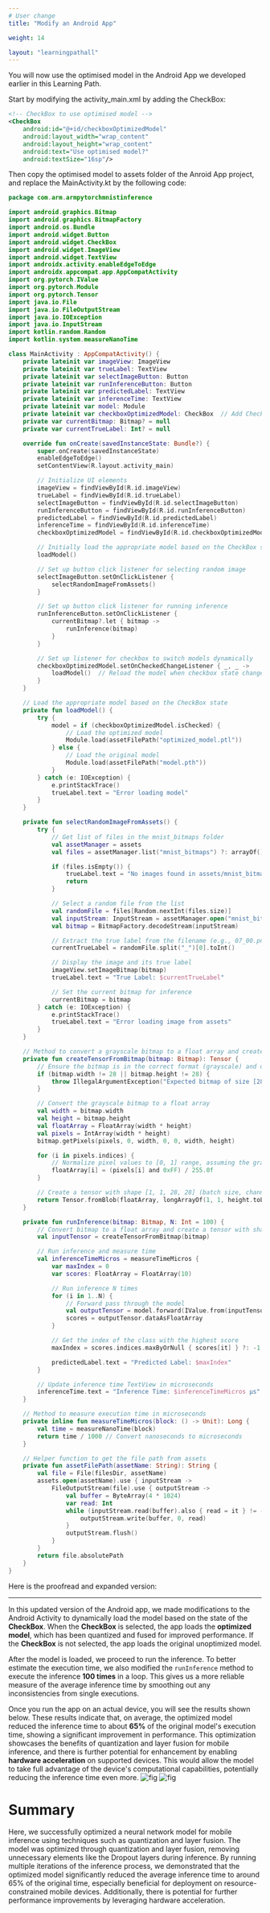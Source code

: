 ```yaml
---
# User change
title: "Modify an Android App"

weight: 14

layout: "learningpathall"
---
```


You will now use the optimised model in the Android App we developed earlier in this Learning Path.

Start by modifying the activity_main.xml by adding the CheckBox:

```XML
<!-- CheckBox to use optimised model -->
<CheckBox
    android:id="@+id/checkboxOptimizedModel"
    android:layout_width="wrap_content"
    android:layout_height="wrap_content"
    android:text="Use optimised model?"
    android:textSize="16sp"/>
```

Then copy the optimised model to assets folder of the Anroid App project, and replace the MainActivity.kt by the following code:

```Kotlin
package com.arm.armpytorchmnistinference

import android.graphics.Bitmap
import android.graphics.BitmapFactory
import android.os.Bundle
import android.widget.Button
import android.widget.CheckBox
import android.widget.ImageView
import android.widget.TextView
import androidx.activity.enableEdgeToEdge
import androidx.appcompat.app.AppCompatActivity
import org.pytorch.IValue
import org.pytorch.Module
import org.pytorch.Tensor
import java.io.File
import java.io.FileOutputStream
import java.io.IOException
import java.io.InputStream
import kotlin.random.Random
import kotlin.system.measureNanoTime

class MainActivity : AppCompatActivity() {
    private lateinit var imageView: ImageView
    private lateinit var trueLabel: TextView
    private lateinit var selectImageButton: Button
    private lateinit var runInferenceButton: Button
    private lateinit var predictedLabel: TextView
    private lateinit var inferenceTime: TextView
    private lateinit var model: Module
    private lateinit var checkboxOptimizedModel: CheckBox  // Add CheckBox for switching models
    private var currentBitmap: Bitmap? = null
    private var currentTrueLabel: Int? = null

    override fun onCreate(savedInstanceState: Bundle?) {
        super.onCreate(savedInstanceState)
        enableEdgeToEdge()
        setContentView(R.layout.activity_main)

        // Initialize UI elements
        imageView = findViewById(R.id.imageView)
        trueLabel = findViewById(R.id.trueLabel)
        selectImageButton = findViewById(R.id.selectImageButton)
        runInferenceButton = findViewById(R.id.runInferenceButton)
        predictedLabel = findViewById(R.id.predictedLabel)
        inferenceTime = findViewById(R.id.inferenceTime)
        checkboxOptimizedModel = findViewById(R.id.checkboxOptimizedModel)

        // Initially load the appropriate model based on the CheckBox state
        loadModel()

        // Set up button click listener for selecting random image
        selectImageButton.setOnClickListener {
            selectRandomImageFromAssets()
        }

        // Set up button click listener for running inference
        runInferenceButton.setOnClickListener {
            currentBitmap?.let { bitmap ->
                runInference(bitmap)
            }
        }

        // Set up listener for checkbox to switch models dynamically
        checkboxOptimizedModel.setOnCheckedChangeListener { _, _ ->
            loadModel()  // Reload the model when checkbox state changes
        }
    }

    // Load the appropriate model based on the CheckBox state
    private fun loadModel() {
        try {
            model = if (checkboxOptimizedModel.isChecked) {
                // Load the optimized model
                Module.load(assetFilePath("optimized_model.ptl"))
            } else {
                // Load the original model
                Module.load(assetFilePath("model.pth"))
            }
        } catch (e: IOException) {
            e.printStackTrace()
            trueLabel.text = "Error loading model"
        }
    }

    private fun selectRandomImageFromAssets() {
        try {
            // Get list of files in the mnist_bitmaps folder
            val assetManager = assets
            val files = assetManager.list("mnist_bitmaps") ?: arrayOf()

            if (files.isEmpty()) {
                trueLabel.text = "No images found in assets/mnist_bitmaps"
                return
            }

            // Select a random file from the list
            val randomFile = files[Random.nextInt(files.size)]
            val inputStream: InputStream = assetManager.open("mnist_bitmaps/$randomFile")
            val bitmap = BitmapFactory.decodeStream(inputStream)

            // Extract the true label from the filename (e.g., 07_00.png -> true label is 7)
            currentTrueLabel = randomFile.split("_")[0].toInt()

            // Display the image and its true label
            imageView.setImageBitmap(bitmap)
            trueLabel.text = "True Label: $currentTrueLabel"

            // Set the current bitmap for inference
            currentBitmap = bitmap
        } catch (e: IOException) {
            e.printStackTrace()
            trueLabel.text = "Error loading image from assets"
        }
    }

    // Method to convert a grayscale bitmap to a float array and create a tensor with shape [1, 1, 28, 28]
    private fun createTensorFromBitmap(bitmap: Bitmap): Tensor {
        // Ensure the bitmap is in the correct format (grayscale) and dimensions [28, 28]
        if (bitmap.width != 28 || bitmap.height != 28) {
            throw IllegalArgumentException("Expected bitmap of size [28, 28], but got [${bitmap.width}, ${bitmap.height}]")
        }

        // Convert the grayscale bitmap to a float array
        val width = bitmap.width
        val height = bitmap.height
        val floatArray = FloatArray(width * height)
        val pixels = IntArray(width * height)
        bitmap.getPixels(pixels, 0, width, 0, 0, width, height)

        for (i in pixels.indices) {
            // Normalize pixel values to [0, 1] range, assuming the grayscale image stores values in the R channel
            floatArray[i] = (pixels[i] and 0xFF) / 255.0f
        }

        // Create a tensor with shape [1, 1, 28, 28] (batch size, channels, height, width)
        return Tensor.fromBlob(floatArray, longArrayOf(1, 1, height.toLong(), width.toLong()))
    }

    private fun runInference(bitmap: Bitmap, N: Int = 100) {
        // Convert bitmap to a float array and create a tensor with shape [1, 1, 28, 28]
        val inputTensor = createTensorFromBitmap(bitmap)

        // Run inference and measure time
        val inferenceTimeMicros = measureTimeMicros {
            var maxIndex = 0
            var scores: FloatArray = FloatArray(10)

            // Run inference N times
            for (i in 1..N) {
                // Forward pass through the model
                val outputTensor = model.forward(IValue.from(inputTensor)).toTensor()
                scores = outputTensor.dataAsFloatArray
            }

            // Get the index of the class with the highest score
            maxIndex = scores.indices.maxByOrNull { scores[it] } ?: -1

            predictedLabel.text = "Predicted Label: $maxIndex"
        }

        // Update inference time TextView in microseconds
        inferenceTime.text = "Inference Time: $inferenceTimeMicros µs"
    }

    // Method to measure execution time in microseconds
    private inline fun measureTimeMicros(block: () -> Unit): Long {
        val time = measureNanoTime(block)
        return time / 1000 // Convert nanoseconds to microseconds
    }

    // Helper function to get the file path from assets
    private fun assetFilePath(assetName: String): String {
        val file = File(filesDir, assetName)
        assets.open(assetName).use { inputStream ->
            FileOutputStream(file).use { outputStream ->
                val buffer = ByteArray(4 * 1024)
                var read: Int
                while (inputStream.read(buffer).also { read = it } != -1) {
                    outputStream.write(buffer, 0, read)
                }
                outputStream.flush()
            }
        }
        return file.absolutePath
    }
}
```

Here is the proofread and expanded version:

---

In this updated version of the Android app, we made modifications to the Android Activity to dynamically load the model based on the state of the **CheckBox**. When the **CheckBox** is selected, the app loads the **optimized model**, which has been quantized and fused for improved performance. If the **CheckBox** is not selected, the app loads the original unoptimized model. 

After the model is loaded, we proceed to run the inference. To better estimate the execution time, we also modified the `runInference` method to execute the inference **100 times** in a loop. This gives us a more reliable measure of the average inference time by smoothing out any inconsistencies from single executions.

Once you run the app on an actual device, you will see the results shown below. These results indicate that, on average, the optimized model reduced the inference time to about **65%** of the original model's execution time, showing a significant improvement in performance. This optimization showcases the benefits of quantization and layer fusion for mobile inference, and there is further potential for enhancement by enabling **hardware acceleration** on supported devices. This would allow the model to take full advantage of the device's computational capabilities, potentially reducing the inference time even more.
![fig](Figures/07.jpg)
![fig](Figures/08.jpg)

# Summary
Here, we successfully optimized a neural network model for mobile inference using techniques such as quantization and layer fusion. The model was optimized through quantization and layer fusion, removing unnecessary elements like the Dropout layers during inference. By running multiple iterations of the inference process, we demonstrated that the optimized model significantly reduced the average inference time to around 65% of the original time, especially beneficial for deployment on resource-constrained mobile devices. Additionally, there is potential for further performance improvements by leveraging hardware acceleration.